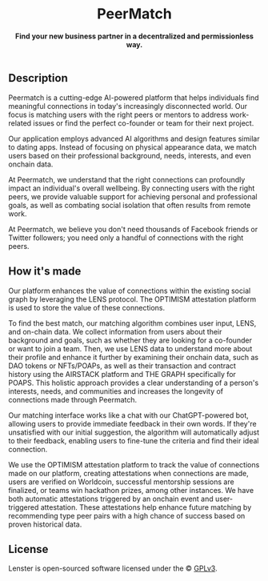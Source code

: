 <div align="center">
    <h1>PeerMatch</h1>
    <strong>Find your new business partner in a decentralized and permissionless way.</strong>
</div>
<br>

## Description

Peermatch is a cutting-edge AI-powered platform that helps individuals find meaningful connections in today's increasingly disconnected world. Our focus is matching users with the right peers or mentors to address work-related issues or find the perfect co-founder or team for their next project.

Our application employs advanced AI algorithms and design features similar to dating apps. Instead of focusing on physical appearance data, we match users based on their professional background, needs, interests, and even onchain data.

At Peermatch, we understand that the right connections can profoundly impact an individual's overall wellbeing. By connecting users with the right peers, we provide valuable support for achieving personal and professional goals, as well as combating social isolation that often results from remote work.

At Peermatch, we believe you don't need thousands of Facebook friends or Twitter followers; you need only a handful of connections with the right peers.

## How it's made

Our platform enhances the value of connections within the existing social graph by leveraging the LENS protocol. The OPTIMISM attestation platform is used to store the value of these connections.

To find the best match, our matching algorithm combines user input, LENS, and on-chain data. We collect information from users about their background and goals, such as whether they are looking for a co-founder or want to join a team. Then, we use LENS data to understand more about their profile and enhance it further by examining their onchain data, such as DAO tokens or NFTs/POAPs, as well as their transaction and contract history using the AIRSTACK platform and THE GRAPH specifically for POAPS. This holistic approach provides a clear understanding of a person's interests, needs, and communities and increases the longevity of connections made through Peermatch.

Our matching interface works like a chat with our ChatGPT-powered bot, allowing users to provide immediate feedback in their own words. If they're unsatisfied with our initial suggestion, the algorithm will automatically adjust to their feedback, enabling users to fine-tune the criteria and find their ideal connection.

We use the OPTIMISM attestation platform to track the value of connections made on our platform, creating attestations when connections are made, users are verified on Worldcoin, successful mentorship sessions are finalized, or teams win hackathon prizes, among other instances. We have both automatic attestations triggered by an onchain event and user-triggered attestation. These attestations help enhance future matching by recommending type peer pairs with a high chance of success based on proven historical data.

## License

Lenster is open-sourced software licensed under the © [GPLv3](LICENSE).
